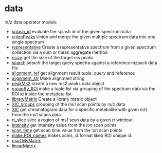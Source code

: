 ﻿# data

m/z data operator module

+ [splash_id](data/splash_id.1) evaluate the splash id of the given spectrum data
+ [unionPeaks](data/unionPeaks.1) Union and merge the given multiple spectrum data into one single spectrum
+ [representative](data/representative.1) Create a representative spectrum from a given spectrum collection via a sum or mean aggregate method.
+ [nsize](data/nsize.1) get the size of the target ms peaks
+ [search](data/search.1) search the target query spectra against a reference mzpack data file
+ [alignment_ref](data/alignment_ref.1) get alignment result tuple: query and reference
+ [alignment_str](data/alignment_str.1) Make alignment string
+ [peakMs2](data/peakMs2.1) create a new ms2 peaks data object
+ [groupBy_ROI](data/groupBy_ROI.1) make a tuple list via grouping of the spectrum data via the ROI id inside the metadata list
+ [libraryMatrix](data/libraryMatrix.1) Create a library matrix object
+ [XIC_groups](data/XIC_groups.1) grouping of the ms1 scan points by m/z data
+ [XIC](data/XIC.1) get chromatogram data for a specific metabolite with given m/z from the ms1 scans data.
+ [rt_slice](data/rt_slice.1) slice a region of ms1 scan data by a given rt window.
+ [intensity](data/intensity.1) get intensity value from the ion scan points
+ [scan_time](data/scan_time.1) get scan time value from the ion scan points
+ [make.ROI_names](data/make.ROI_names.1) makes xcms_id format liked ROI unique id
+ [read.MsMatrix](data/read.MsMatrix.1) 
+ [linearMatrix](data/linearMatrix.1) 
